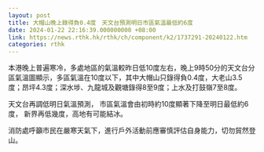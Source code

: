 ```yaml
---
layout: post
title: 大帽山晚上錄得負0.4度　天文台預測明日市區氣溫最低約6度
date: 2024-01-22 22:16:39.000000000 +08:00
link: https://news.rthk.hk/rthk/ch/component/k2/1737291-20240122.htm
categories: rthk
---
```


本港晚上普遍寒冷，多處地區的氣溫較昨日低10度左右，晚上9時50分的天文台分區氣溫圖顯示，多區氣溫在10度以下，其中大帽山只錄得負0.4度，大老山3.5度；昂坪4.3度；深水埗、九龍城及觀塘錄得8至9度；上水及打鼓嶺7至8度。

天文台再調低明日氣溫預測， 市區氣溫會由初時約10度顯著下降至明日最低約6度， 新界再低幾度，高地有可能結冰。

消防處呼籲市民在嚴寒天氣下，進行戶外活動前應審慎評估自身能力，切勿貿然登山。
